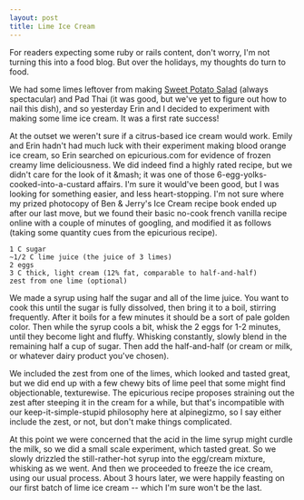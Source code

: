 ```yaml
---
layout: post
title: Lime Ice Cream
---
```


For readers expecting some ruby or rails content, don't worry, I'm not turning this into a food blog. But over the holidays, my thoughts do turn to food. 

We had some limes leftover from making [Sweet Potato Salad](http://www.nytimes.com/2009/09/30/dining/301mrex.html) (always spectacular) and Pad Thai (it was good, but we've yet to figure out how to nail this dish), and so yesterday Erin and I decided to experiment with making some lime ice cream. It was a first rate success!

At the outset we weren't sure if a citrus-based ice cream would work. Emily and Erin hadn't had much luck with their experiment making blood orange ice cream, so Erin searched on epicurious.com for evidence of frozen creamy lime deliciousness. We did indeed find a highly rated recipe, but we didn't care for the look of it &mash; it was one of those 6-egg-yolks-cooked-into-a-custard affairs. I'm sure it would've been good, but I was looking for something easier, and less heart-stopping. I'm not sure where my prized photocopy of Ben & Jerry's Ice Cream recipe book ended up after our last move, but we found their basic no-cook french vanilla recipe online with a couple of minutes of googling, and modified it as follows (taking some quantity cues from the epicurious recipe).

    1 C sugar
    ~1/2 C lime juice (the juice of 3 limes)
    2 eggs
    3 C thick, light cream (12% fat, comparable to half-and-half)
    zest from one lime (optional)
    
We made a syrup using half the sugar and all of the lime juice. You want to cook this until the sugar is fully dissolved, then bring it to a boil, stirring frequently. After it boils for a few minutes it should be a sort of pale golden color. Then while the syrup cools a bit, whisk the 2 eggs for 1-2 minutes, until they become light and fluffy. Whisking constantly, slowly blend in the remaining half a cup of sugar. Then add the half-and-half (or cream or milk, or whatever dairy product you've chosen). 

We included the zest from one of the limes, which looked and tasted great, but we did end up with a few chewy bits of lime peel that some might find objectionable, texturewise. The epicurious recipe proposes straining out the zest after steeping it in the cream for a while, but that's incompatible with our keep-it-simple-stupid philosophy here at alpinegizmo, so I say either include the zest, or not, but don't make things complicated. 

At this point we were concerned that the acid in the lime syrup might curdle the milk, so we did a small scale experiment, which tasted great. So we slowly drizzled the still-rather-hot syrup into the egg/cream mixture, whisking as we went. And then we proceeded to freeze the ice cream, using our usual process. About 3 hours later, we were happily feasting on our first batch of lime ice cream -- which I'm sure won't be the last.
